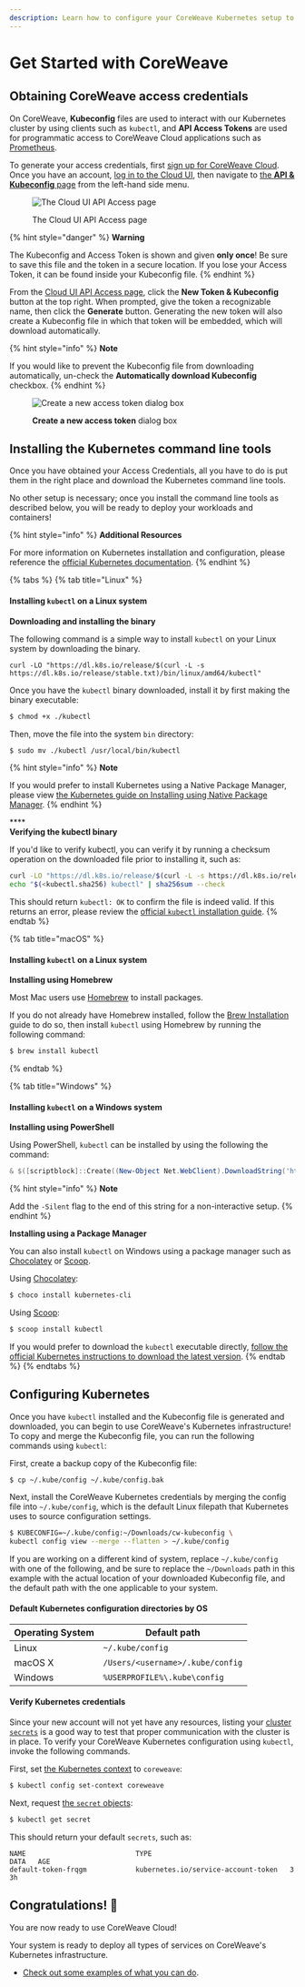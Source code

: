 ```yaml
---
description: Learn how to configure your CoreWeave Kubernetes setup to access the Cloud.
---
```


# Get Started with CoreWeave

## Obtaining CoreWeave access credentials

On CoreWeave, **Kubeconfig** files are used to interact with our Kubernetes cluster by using clients such as `kubectl`, and **API Access Tokens** are used for programmatic access to CoreWeave Cloud applications such as [Prometheus](prometheus/).

To generate your access credentials, first [sign up for CoreWeave Cloud](https://cloud.coreweave.com/request-account). Once you have an account, [log in to the Cloud UI](https://cloud.coreweave.com), then navigate to [the **API & Kubeconfig** page](https://cloud.coreweave.com/api-access) from the left-hand side menu.

<figure><img src="../docs/.gitbook/assets/image (1).png" alt="The Cloud UI API Access page"><figcaption><p>The Cloud UI API Access page</p></figcaption></figure>

{% hint style="danger" %}
**Warning**

The Kubeconfig and Access Token is shown and given **only once**! Be sure to save this file and the token in a secure location. If you lose your Access Token, it can be found inside your Kubeconfig file.
{% endhint %}

From the [Cloud UI API Access page](https://cloud.coreweave.com/api-access), click the **New Token & Kubeconfig** button at the top right. When prompted, give the token a recognizable name, then click the **Generate** button. Generating the new token will also create a Kubeconfig file in which that token will be embedded, which will download automatically.

{% hint style="info" %}
**Note**

If you would like to prevent the Kubeconfig file from downloading automatically, un-check the **Automatically download Kubeconfig** checkbox.
{% endhint %}

<figure><img src="../docs/.gitbook/assets/image (2) (1) (3).png" alt="Create a new access token dialog box"><figcaption><p><strong>Create a new access token</strong> dialog box</p></figcaption></figure>

## Installing the Kubernetes command line tools

Once you have obtained your Access Credentials, all you have to do is put them in the right place and download the Kubernetes command line tools.

No other setup is necessary; once you install the command line tools as described below, you will be ready to deploy your workloads and containers!

{% hint style="info" %}
**Additional Resources**

For more information on Kubernetes installation and configuration, please reference the [official Kubernetes documentation](https://kubernetes.io/docs/tasks/tools/install-kubectl/).
{% endhint %}

{% tabs %}
{% tab title="Linux" %}
#### Installing `kubectl` on a Linux system

**Downloading and installing the binary**

The following command is a simple way to install `kubectl` on your Linux system by downloading the binary.

```
curl -LO "https://dl.k8s.io/release/$(curl -L -s https://dl.k8s.io/release/stable.txt)/bin/linux/amd64/kubectl"
```

Once you have the `kubectl` binary downloaded, install it by first making the binary executable:

```bash
$ chmod +x ./kubectl
```

Then, move the file into the system `bin` directory:

```bash
$ sudo mv ./kubectl /usr/local/bin/kubectl
```

{% hint style="info" %}
**Note**

If you would prefer to install Kubernetes using a Native Package Manager, please view [the Kubernetes guide on Installing using Native Package Manager](https://kubernetes.io/docs/tasks/tools/install-kubectl-linux/#install-using-native-package-management).
{% endhint %}

\*\*\*\*\
**Verifying the kubectl binary**

If you'd like to verify kubectl, you can verify it by running a checksum operation on the downloaded file prior to installing it, such as:

```bash
curl -LO "https://dl.k8s.io/release/$(curl -L -s https://dl.k8s.io/release/stable.txt)/bin/linux/amd64/kubectl"
echo "$(<kubectl.sha256) kubectl" | sha256sum --check
```

This should return `kubectl: OK` to confirm the file is indeed valid. If this returns an error, please review the [official `kubectl` installation guide](https://kubernetes.io/docs/tasks/tools/install-kubectl-linux/).
{% endtab %}

{% tab title="macOS" %}
#### Installing `kubectl` on a Linux system

**Installing using Homebrew**

Most Mac users use [Homebrew](https://brew.sh) to install packages.

If you do not already have Homebrew installed, follow the [Brew Installation](https://brew.sh) guide to do so, then install `kubectl` using Homebrew by running the following command:

```bash
$ brew install kubectl
```
{% endtab %}

{% tab title="Windows" %}
#### Installing `kubectl` on a Windows system

**Installing using PowerShell**

Using PowerShell, `kubectl` can be installed by using the following the command:

```powershell
& $([scriptblock]::Create((New-Object Net.WebClient).DownloadString('https://raw.githubusercontent.com/coreweave/kubernetes-cloud/master/getting-started/k8ctl_setup.ps1')))
```

{% hint style="info" %}
**Note**

Add the `-Silent` flag to the end of this string for a non-interactive setup.
{% endhint %}



**Installing using a Package Manager**

You can also install `kubectl` on Windows using a package manager such as [Chocolatey](https://chocolatey.org) or [Scoop](https://scoop.sh).

Using [Chocolatey](https://chocolatey.org):

```powershell
$ choco install kubernetes-cli
```

Using [Scoop](https://scoop.sh):

```powershell
$ scoop install kubectl
```

If you would prefer to download the `kubectl` executable directly, [follow the official Kubernetes instructions to download the latest version](https://kubernetes.io/docs/tasks/tools/install-kubectl-windows/#install-kubectl-binary-with-curl-on-windows).
{% endtab %}
{% endtabs %}

## Configuring Kubernetes

Once you have `kubectl` installed and the Kubeconfig file is generated and downloaded, you can begin to use CoreWeave's Kubernetes infrastructure! To copy and merge the Kubeconfig file, you can run the following commands using `kubectl`:

First, create a backup copy of the Kubeconfig file:

```shell
$ cp ~/.kube/config ~/.kube/config.bak
```

Next, install the CoreWeave Kubernetes credentials by merging the config file into `~/.kube/config`, which is the default Linux filepath that Kubernetes uses to source configuration settings.

```bash
$ KUBECONFIG=~/.kube/config:~/Downloads/cw-kubeconfig \
kubectl config view --merge --flatten > ~/.kube/config
```

If you are working on a different kind of system, replace `~/.kube/config` with one of the following, and be sure to replace the `~/Downloads` path in this example with the actual location of your downloaded Kubeconfig file, and the default path with the one applicable to your system.

#### Default Kubernetes configuration directories by OS

| Operating System | Default path                     |
| ---------------- | -------------------------------- |
| Linux            | `~/.kube/config`                 |
| macOS X          | `/Users/<username>/.kube/config` |
| Windows          | `%USERPROFILE%\.kube\config`     |

#### Verify Kubernetes credentials

Since your new account will not yet have any resources, listing your [cluster `secrets`](https://kubernetes.io/docs/concepts/configuration/secret/) is a good way to test that proper communication with the cluster is in place. To verify your CoreWeave Kubernetes configuration using `kubectl`, invoke the following commands.

First, set [the Kubernetes context](https://kubernetes.io/docs/concepts/configuration/organize-cluster-access-kubeconfig/#context) to `coreweave`:

```bash
$ kubectl config set-context coreweave
```

Next, request [the `secret` objects](https://kubernetes.io/docs/concepts/configuration/secret/):

```bash
$ kubectl get secret
```

This should return your default `secrets`, such as:

```
NAME                           TYPE                                  DATA   AGE
default-token-frqgm            kubernetes.io/service-account-token   3      3h
```

## Congratulations! :tada:

You are now ready to use CoreWeave Cloud!

Your system is ready to deploy all types of services on CoreWeave's Kubernetes infrastructure.

* [Check out some examples of what you can do](examples/).

